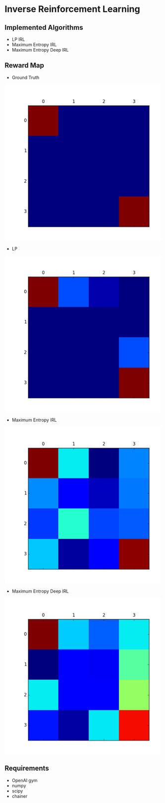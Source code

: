 # Inverse Reinforcement Learning

## Implemented Algorithms

* LP IRL
* Maximum Entropy IRL
* Maximum Entropy Deep IRL

## Reward Map

* Ground Truth

![truth](images/ground_truth.png)

* LP

![lp](images/lp_irl.png)

* Maximum Entropy IRL

![lp](images/max_ent_irl.png)

* Maximum Entropy Deep IRL

![lp](images/max_ent_deep_irl.png)

## Requirements

* OpenAI gym
* numpy
* scipy
* chainer